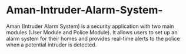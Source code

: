 # Aman-Intruder-Alarm-System-
Aman (Intruder Alarm System) is a security application with two main modules (User Module and Police Module). It allows users to set up an alarm system for their homes and provides real-time alerts to the police when a potential intruder is detected.
